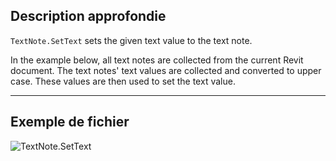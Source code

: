 ## Description approfondie
`TextNote.SetText` sets the given text value to the text note.

In the example below, all text notes are collected from the current Revit document. The text notes' text values are collected and converted to upper case. These values are then used to set the text value.

___
## Exemple de fichier

![TextNote.SetText](./Revit.Elements.TextNote.SetText_img.jpg)
